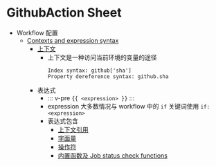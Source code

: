 # GithubAction Sheet

- Workflow 配置
  - [Contexts and expression syntax](https://help.github.com/en/actions/automating-your-workflow-with-github-actions/contexts-and-expression-syntax-for-github-actions)
    - [上下文](https://help.github.com/en/actions/automating-your-workflow-with-github-actions/contexts-and-expression-syntax-for-github-actions#contexts)
      - 上下文是一种访问当前环境的变量的途径
        ```
        Index syntax: github['sha']
        Property dereference syntax: github.sha
        ```
    - 表达式
      - ::: v-pre `{{ <expression> }}` :::
      - expression 大多数情况与 workflow 中的 `if` 关键词使用 `if: <expression>`
      - 表达式包含
        - [上下文引用](https://help.github.com/en/actions/automating-your-workflow-with-github-actions/contexts-and-expression-syntax-for-github-actions#contexts)
        - [字面量](https://help.github.com/en/actions/automating-your-workflow-with-github-actions/contexts-and-expression-syntax-for-github-actions#literals)
        - [操作符](https://help.github.com/en/actions/automating-your-workflow-with-github-actions/contexts-and-expression-syntax-for-github-actions#operators)
        - [内置函数及 Job status check functions](https://help.github.com/en/actions/automating-your-workflow-with-github-actions/contexts-and-expression-syntax-for-github-actions#functions)
        
